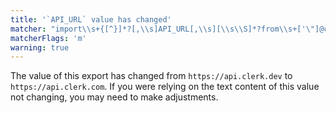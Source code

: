 ```yaml
---
title: '`API_URL` value has changed'
matcher: "import\\s+{[^}]*?[,\\s]API_URL[,\\s][\\s\\S]*?from\\s+['\"]@clerk\\/clerk-react[\\s\\S]*?['\"]"
matcherFlags: 'm'
warning: true
---
```


The value of this export has changed from `https://api.clerk.dev` to `https://api.clerk.com`. If you were relying on the text content of this value not changing, you may need to make adjustments.
